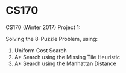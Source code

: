 # CS170
CS170 (Winter 2017) Project 1: 

Solving the 8-Puzzle Problem, using: 
1. Uniform Cost Search
2. A* Search using the Missing Tile Heuristic 
3. A* Search using the Manhattan Distance
